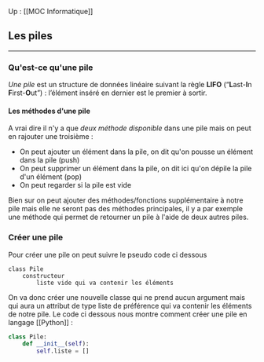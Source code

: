 

Up : [[MOC Informatique]]

## Les piles

---


### Qu'est-ce qu'une pile

*Une pile* est un structure de données linéaire suivant la règle **LIFO** (“**L**ast-**I**n **F**irst-**O**ut”) : l’élément inséré en dernier est le premier à sortir. 

#### Les méthodes d'une pile

A vrai dire il n'y a que *deux méthode disponible* dans une pile mais on peut en rajouter une troisième :

- On peut ajouter un élément dans la pile, on dit qu'on pousse un élément dans la pile (push)
- On peut supprimer un élément dans la pile, on dit ici qu'on dépile la pile d'un élément (pop)
- On peut regarder si la pile est vide

Bien sur on peut ajouter des méthodes/fonctions supplémentaire à notre pile mais elle ne seront pas des méthodes principales, il y a par exemple une méthode qui permet de retourner un pile à l'aide de deux autres piles.

### Créer une pile

Pour créer une pile on peut suivre le pseudo code ci dessous

```
class Pile
	constructeur
		liste vide qui va contenir les éléments
```
 
On va donc créer une nouvelle classe qui ne prend aucun argument mais qui aura un attribut de type liste de préférence qui va contenir les éléments de notre pile. Le code ci dessous nous montre comment créer une pile en langage [[Python]] :

```python
class Pile:
	def __init__(self):
		self.liste = []
```

